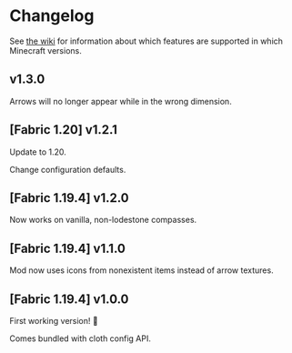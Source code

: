 # Changelog

See [the wiki][wiki] for information about which features are supported in which Minecraft versions.

## v1.3.0

Arrows will no longer appear while in the wrong dimension.

## [Fabric 1.20] v1.2.1

Update to 1.20.

Change configuration defaults.

## [Fabric 1.19.4] v1.2.0

Now works on vanilla, non-lodestone compasses.

## [Fabric 1.19.4] v1.1.0

Mod now uses icons from nonexistent items instead of arrow textures.

## [Fabric 1.19.4] v1.0.0

First working version! 🎉

Comes bundled with cloth config API.

[wiki]: https://github.com/AdamRaichu/Compass3D/wiki
